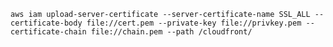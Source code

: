 `aws iam upload-server-certificate --server-certificate-name SSL_ALL --certificate-body file://cert.pem --private-key file://privkey.pem --certificate-chain file://chain.pem --path /cloudfront/`
